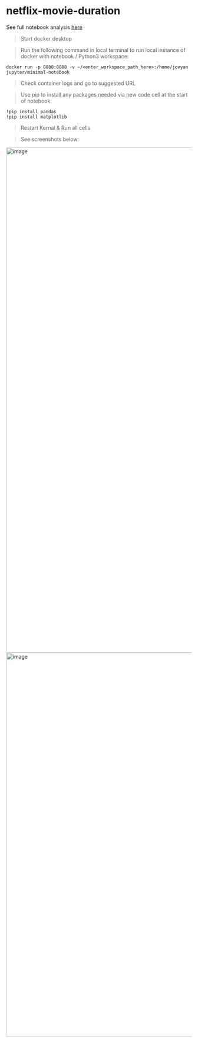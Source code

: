# netflix-movie-duration

See full notebook analysis [here](https://github.com/conorheffron/netflix-movie-duration/blob/main/notebook.ipynb)

> Start docker desktop  

> Run the following command in local terminal to run local instance of docker with notebook / Python3 workspace:
```
docker run -p 8888:8888 -v ~/<enter_workspace_path_here>:/home/jovyan jupyter/minimal-notebook
```
> Check container logs and go to suggested URL  

> Use pip to install any packages needed via new code cell at the start of notebook:
```
!pip install pandas
!pip install matplotlib
```
> Restart Kernal & Run all cells

> See screenshots below:

<img width="1371" alt="image" src="https://github.com/conorheffron/netflix-movie-duration/assets/8218626/a7beae6c-3d47-4039-9f2f-7b50b583f8a5">

<img width="1042" alt="image" src="https://github.com/conorheffron/netflix-movie-duration/assets/8218626/f5aedcfe-e4bb-4607-a99c-61ed09198de0">
